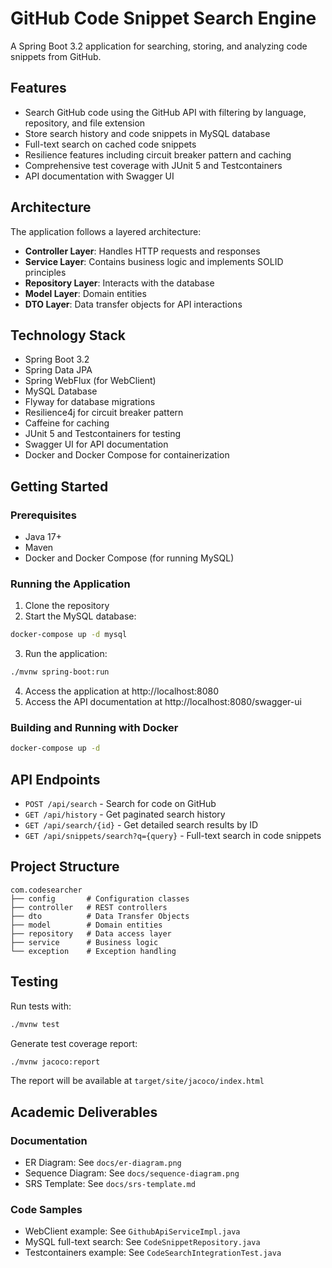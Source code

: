 # GitHub Code Snippet Search Engine

A Spring Boot 3.2 application for searching, storing, and analyzing code snippets from GitHub.

## Features

- Search GitHub code using the GitHub API with filtering by language, repository, and file extension
- Store search history and code snippets in MySQL database
- Full-text search on cached code snippets
- Resilience features including circuit breaker pattern and caching
- Comprehensive test coverage with JUnit 5 and Testcontainers
- API documentation with Swagger UI

## Architecture

The application follows a layered architecture:

- **Controller Layer**: Handles HTTP requests and responses
- **Service Layer**: Contains business logic and implements SOLID principles
- **Repository Layer**: Interacts with the database
- **Model Layer**: Domain entities
- **DTO Layer**: Data transfer objects for API interactions

## Technology Stack

- Spring Boot 3.2
- Spring Data JPA
- Spring WebFlux (for WebClient)
- MySQL Database
- Flyway for database migrations
- Resilience4j for circuit breaker pattern
- Caffeine for caching
- JUnit 5 and Testcontainers for testing
- Swagger UI for API documentation
- Docker and Docker Compose for containerization

## Getting Started

### Prerequisites

- Java 17+
- Maven
- Docker and Docker Compose (for running MySQL)

### Running the Application

1. Clone the repository
2. Start the MySQL database:

```bash
docker-compose up -d mysql
```

3. Run the application:

```bash
./mvnw spring-boot:run
```

4. Access the application at http://localhost:8080
5. Access the API documentation at http://localhost:8080/swagger-ui

### Building and Running with Docker

```bash
docker-compose up -d
```

## API Endpoints

- `POST /api/search` - Search for code on GitHub
- `GET /api/history` - Get paginated search history
- `GET /api/search/{id}` - Get detailed search results by ID
- `GET /api/snippets/search?q={query}` - Full-text search in code snippets

## Project Structure

```
com.codesearcher
├── config       # Configuration classes
├── controller   # REST controllers
├── dto          # Data Transfer Objects
├── model        # Domain entities
├── repository   # Data access layer
├── service      # Business logic
└── exception    # Exception handling
```

## Testing

Run tests with:

```bash
./mvnw test
```

Generate test coverage report:

```bash
./mvnw jacoco:report
```

The report will be available at `target/site/jacoco/index.html`

## Academic Deliverables

### Documentation

- ER Diagram: See `docs/er-diagram.png`
- Sequence Diagram: See `docs/sequence-diagram.png`
- SRS Template: See `docs/srs-template.md`

### Code Samples

- WebClient example: See `GithubApiServiceImpl.java`
- MySQL full-text search: See `CodeSnippetRepository.java`
- Testcontainers example: See `CodeSearchIntegrationTest.java`